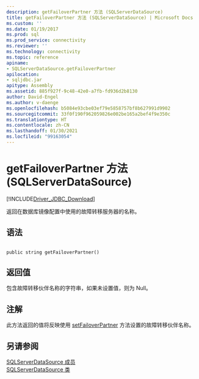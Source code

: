```yaml
---
description: getFailoverPartner 方法 (SQLServerDataSource)
title: getFailoverPartner 方法 (SQLServerDataSource) | Microsoft Docs
ms.custom: ''
ms.date: 01/19/2017
ms.prod: sql
ms.prod_service: connectivity
ms.reviewer: ''
ms.technology: connectivity
ms.topic: reference
apiname:
- SQLServerDataSource.getFailoverPartner
apilocation:
- sqljdbc.jar
apitype: Assembly
ms.assetid: 885f927f-9c48-42e0-a7fb-fd936d2b8130
author: David-Engel
ms.author: v-daenge
ms.openlocfilehash: b5084e93cbe03ef79e5858757bf8b627991d9902
ms.sourcegitcommit: 33f0f190f962059826e002be165a2bef4f9e350c
ms.translationtype: HT
ms.contentlocale: zh-CN
ms.lasthandoff: 01/30/2021
ms.locfileid: "99163054"
---
```

# <a name="getfailoverpartner-method-sqlserverdatasource"></a>getFailoverPartner 方法 (SQLServerDataSource)
[!INCLUDE[Driver_JDBC_Download](../../../includes/driver_jdbc_download.md)]

  返回在数据库镜像配置中使用的故障转移服务器的名称。  
  
## <a name="syntax"></a>语法  
  
```  
  
public string getFailoverPartner()  
```  
  
## <a name="return-value"></a>返回值  
 包含故障转移伙伴名称的字符串，如果未设置值，则为 Null。  
  
## <a name="remarks"></a>注解  
 此方法返回的值将反映使用 [setFailoverPartner](../../../connect/jdbc/reference/setfailoverpartner-method-sqlserverdatasource.md) 方法设置的故障转移伙伴名称。  
  
## <a name="see-also"></a>另请参阅  
 [SQLServerDataSource 成员](../../../connect/jdbc/reference/sqlserverdatasource-members.md)   
 [SQLServerDataSource 类](../../../connect/jdbc/reference/sqlserverdatasource-class.md)  
  
  

